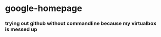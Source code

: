 # google-homepage
<h3>trying out github without commandline because my virtualbox is messed up</h3>
